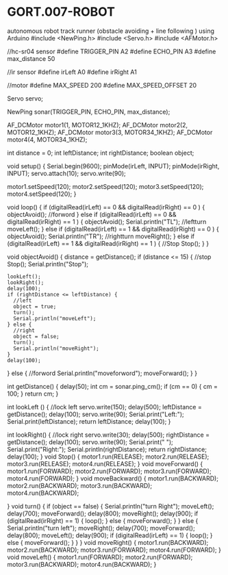 # GORT.007-ROBOT
autonomous robot track runner (obstacle avoiding + line following ) using Arduino
#include <NewPing.h>
#include <Servo.h>
#include <AFMotor.h>

//hc-sr04 sensor
#define TRIGGER_PIN A2
#define ECHO_PIN A3
#define max_distance 50

//ir sensor
#define irLeft A0
#define irRight A1

//motor
#define MAX_SPEED 200
#define MAX_SPEED_OFFSET 20

Servo servo;

NewPing sonar(TRIGGER_PIN, ECHO_PIN, max_distance);

AF_DCMotor motor1(1, MOTOR12_1KHZ);
AF_DCMotor motor2(2, MOTOR12_1KHZ);
AF_DCMotor motor3(3, MOTOR34_1KHZ);
AF_DCMotor motor4(4, MOTOR34_1KHZ);


int distance = 0;
int leftDistance;
int rightDistance;
boolean object;

void setup() {
  Serial.begin(9600);
  pinMode(irLeft, INPUT);
  pinMode(irRight, INPUT);
  servo.attach(10);
  servo.write(90);

  motor1.setSpeed(120);
  motor2.setSpeed(120);
  motor3.setSpeed(120);
  motor4.setSpeed(120);
}

void loop() {
  if (digitalRead(irLeft) == 0 && digitalRead(irRight) == 0 ) {
    objectAvoid();
    //forword
  }
  else if (digitalRead(irLeft) == 0 && digitalRead(irRight) == 1 ) {
    objectAvoid();
    Serial.println("TL");
    //leftturn
    moveLeft();
  }
  else if (digitalRead(irLeft) == 1 && digitalRead(irRight) == 0 ) {
    objectAvoid();
    Serial.println("TR");
    //rightturn
    moveRight();
  }
  else if (digitalRead(irLeft) == 1 && digitalRead(irRight) == 1 ) {
    //Stop
    Stop();
  }
}

void objectAvoid() {
  distance = getDistance();
  if (distance <= 15) {
    //stop
    Stop();
    Serial.println("Stop");

    lookLeft();
    lookRight();
    delay(100);
    if (rightDistance <= leftDistance) {
      //left
      object = true;
      turn();
      Serial.println("moveLeft");
    } else {
      //right
      object = false;
      turn();
      Serial.println("moveRight");
    }
    delay(100);
  }
  else {
    //forword
    Serial.println("moveforword");
    moveForward();
  }
}

int getDistance() {
  delay(50);
  int cm = sonar.ping_cm();
  if (cm == 0) {
    cm = 100;
  }
  return cm;
}

int lookLeft () {
  //lock left
  servo.write(150);
  delay(500);
  leftDistance = getDistance();
  delay(100);
  servo.write(90);
  Serial.print("Left:");
  Serial.print(leftDistance);
  return leftDistance;
  delay(100);
}

int lookRight() {
  //lock right
  servo.write(30);
  delay(500);
  rightDistance = getDistance();
  delay(100);
  servo.write(90);
  Serial.print("   ");
  Serial.print("Right:");
  Serial.println(rightDistance);
  return rightDistance;
  delay(100);
}
void Stop() {
  motor1.run(RELEASE);
  motor2.run(RELEASE);
  motor3.run(RELEASE);
  motor4.run(RELEASE);
}
void moveForward() {
  motor1.run(FORWARD);
  motor2.run(FORWARD);
  motor3.run(FORWARD);
  motor4.run(FORWARD);
}
void moveBackward() {
  motor1.run(BACKWARD);
  motor2.run(BACKWARD);
  motor3.run(BACKWARD);
  motor4.run(BACKWARD);

}
void turn() {
  if (object == false) {
    Serial.println("turn Right");
    moveLeft();
    delay(700);
    moveForward();
    delay(800);
    moveRight();
    delay(900);
    if (digitalRead(irRight) == 1) {
      loop();
    } else {
      moveForward();
    }
  }
  else {
    Serial.println("turn left");
    moveRight();
    delay(700);
    moveForward();
    delay(800);
    moveLeft();
    delay(900);
    if (digitalRead(irLeft) == 1) {
      loop();
    } else {
      moveForward();
    }
  }
}
void moveRight() {
  motor1.run(BACKWARD);
  motor2.run(BACKWARD);
  motor3.run(FORWARD);
  motor4.run(FORWARD);
}
void moveLeft() {
  motor1.run(FORWARD);
  motor2.run(FORWARD);
  motor3.run(BACKWARD);
  motor4.run(BACKWARD);
}

